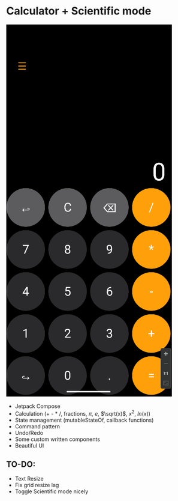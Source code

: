 # Calculator + Scientific mode

![img.png](img.png)

+ Jetpack Compose
+ Calculation (+ - * /, fractions, $\pi$, $e$, $\sqrt(x)$, $x^2$, $ln(x)$)
+ State management (mutableStateOf, callback functions)
+ Command pattern
+ Undo/Redo
+ Some custom written components
+ Beautiful UI

## TO-DO:
+ Text Resize
+ Fix grid resize lag
+ Toggle Scientific mode nicely
